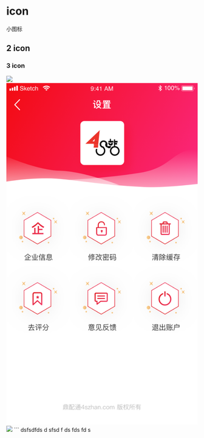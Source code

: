 # icon
小图标

## 2 icon

### 3 icon

<img src ='https://dss0.bdstatic.com/5aV1bjqh_Q23odCf/static/superman/img/qrcode/zbios_old-09b6296ee6.png'/>

<img src ='./user2x.png'/>
<img src ='http://img.ui.cn/data/file/0/6/6/705660.png'/>
```
dsfsdfds
d
sfsd
f
ds
fds
fd
s

```

